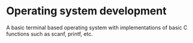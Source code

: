 # Operating system development

A basic terminal based operating system with implementations of basic C functions such as scanf, printf, etc.
